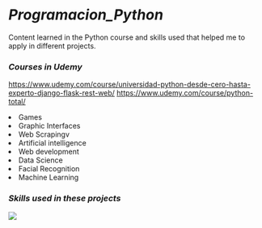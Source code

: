 # <i><b>Programacion_Python</b></i>
Content learned in the Python course and skills used that helped me to apply in different projects.

### <i><b>Courses in Udemy</b></i>
https://www.udemy.com/course/universidad-python-desde-cero-hasta-experto-django-flask-rest-web/
https://www.udemy.com/course/python-total/

<li>Games</li>
<li>Graphic Interfaces</li>
<li>Web Scrapingv
<li>Artificial intelligence</li>
<li>Web development</li>
<li>Data Science</li>
<li>Facial Recognition</li>
<li>Machine Learning</li>

### <i><b>Skills used in these projects</b></i>
<p align="left">
  <a href="https://skillicons.dev">
    <img src="https://skillicons.dev/icons?i=html,css,python,django,flask,pandas,postgresql&perline=14" />
  </a>
</p>


